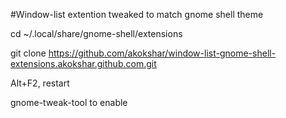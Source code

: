 #Window-list extention tweaked to match gnome shell theme


cd ~/.local/share/gnome-shell/extensions

git clone https://github.com/akokshar/window-list-gnome-shell-extensions.akokshar.github.com.git

Alt+F2, restart

gnome-tweak-tool to enable
